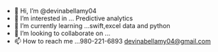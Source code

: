 - 👋 Hi, I’m @devinabellamy04
- 👀 I’m interested in ... Predictive analytics
- 🌱 I’m currently learning ...swift,excel data and python
- 💞️ I’m looking to collaborate on ... 
- 📫 How to reach me ...980-221-6893  devinabellamy04@gmail.com

<!---
devinabellamy04/devinabellamy04 is a ✨ special ✨ repository because its `README.md` (this file) appears on your GitHub profile.
You can click the Preview link to take a look at your changes.
--->
